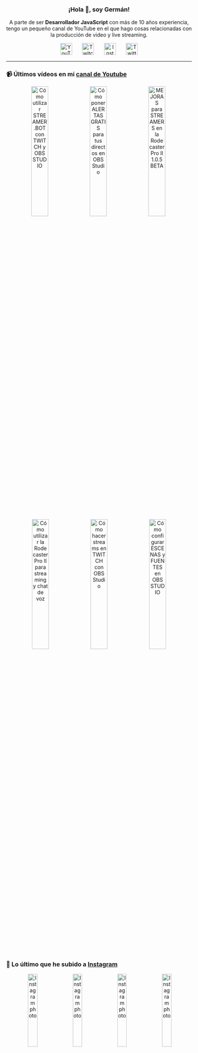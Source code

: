 <p align="center" width="300">
  <h3 align="center">¡Hola 👋, soy Germán!</h3>
</p>

<p align="center">A parte de ser <strong>Desarrollador JavaScript</strong> con más de 10 años experiencia, tengo un pequeño canal de YouTube en el que hago cosas relacionadas con la producción de video y live streaming.</p>

<p align="center">
  <a href="https://youtube.com/@germix" target="blank"><img src="https://cdn.simpleicons.org/youtube/FF0000" alt="YouTube" title="YouTube" width="32px" /></a>
  &#8287;&#8287;&#8287;&#8287;&#8287;
  <a href="https://twitch.tv/germix_tv" target="blank"><img src="https://cdn.simpleicons.org/twitch/9146FF" alt="Twitch" title="Twitch" width="32px" /></a>
  &#8287;&#8287;&#8287;&#8287;&#8287;
  <a href="https://instagram.com/germix_tv" target="blank"><img src="https://cdn.simpleicons.org/instagram/E4405F" alt="Instagram" title="Instagram" width="32px" /></a>
  &#8287;&#8287;&#8287;&#8287;&#8287;
  <a href="https://twitter.com/germix_tv" target="blank"><img src="https://cdn.simpleicons.org/twitter/1DA1F2" alt="Twitter" title="Twitter" width="32px" />
  </a>
</p>

<hr />

<p align="center">
  <h3>📹 Últimos vídeos en mi <a href="https://youtube.com/@germix?sub_confirmation=1" target="blank">canal de Youtube</a></h3>
</p>
<p align="center">&#8287;<a href="https://youtu.be/2AilFoiYnlc" target="blank"><img width="30%" src="https://img.youtube.com/vi/2AilFoiYnlc/mqdefault.jpg" alt="Cómo utilizar STREAMER.BOT con TWITCH y OBS STUDIO" title="Cómo utilizar STREAMER.BOT con TWITCH y OBS STUDIO" /></a>  &#8287;<a href="https://youtu.be/3EUPLZjGjkY" target="blank"><img width="30%" src="https://img.youtube.com/vi/3EUPLZjGjkY/mqdefault.jpg" alt="Cómo poner ALERTAS GRATIS para tus directos en OBS Studio" title="Cómo poner ALERTAS GRATIS para tus directos en OBS Studio" /></a>  &#8287;<a href="https://youtu.be/3mLzME7gODA" target="blank"><img width="30%" src="https://img.youtube.com/vi/3mLzME7gODA/mqdefault.jpg" alt="MEJORAS para STREAMERS en la Rodecaster Pro II 1.0.5 BETA" title="MEJORAS para STREAMERS en la Rodecaster Pro II 1.0.5 BETA" /></a>  &#8287;<a href="https://youtu.be/8784wBhHpVo" target="blank"><img width="30%" src="https://img.youtube.com/vi/8784wBhHpVo/mqdefault.jpg" alt="Cómo utilizar la Rodecaster Pro II para streaming y chat de voz" title="Cómo utilizar la Rodecaster Pro II para streaming y chat de voz" /></a>  &#8287;<a href="https://youtu.be/L-Fe5wee3uM" target="blank"><img width="30%" src="https://img.youtube.com/vi/L-Fe5wee3uM/mqdefault.jpg" alt="Cómo hacer streams en TWITCH con OBS Studio" title="Cómo hacer streams en TWITCH con OBS Studio" /></a>  &#8287;<a href="https://youtu.be/TjLFIa8oTSs" target="blank"><img width="30%" src="https://img.youtube.com/vi/TjLFIa8oTSs/mqdefault.jpg" alt="Cómo configurar ESCENAS y FUENTES en OBS STUDIO" title="Cómo configurar ESCENAS y FUENTES en OBS STUDIO" /></a></p>

<p align="center">
  <h3>📸 Lo último que he subido a <a href="https://instagram.com/germix_tv" target="blank">Instagram</a></h3>
</p>
<p align="center">&#8287;<a href='https://instagram.com/p/CxcmVWwtzu9' target='_blank'><img width='22.5%' src='https://instagram.flba2-1.fna.fbcdn.net/v/t51.2885-15/380476596_665248502248186_2550840238999617619_n.jpg?stp=dst-jpg_e15_fr_p1080x1080&_nc_ht=instagram.flba2-1.fna.fbcdn.net&_nc_cat=110&_nc_ohc=YsmjQq2wGW8AX-ZnBaE&edm=APU89FABAAAA&ccb=7-5&oh=00_AfA11r633tY8WSNjjobC6DEHDXFbbUDgzWG9U2LCSOmKkA&oe=650DBAA4&_nc_sid=bc0c2c' alt='Instagram photo' /></a>  &#8287;<a href='https://instagram.com/p/CxaAKYAx_U_' target='_blank'><img width='22.5%' src='https://instagram.flba2-1.fna.fbcdn.net/v/t51.2885-15/380275123_1005225500800744_1102744667665111042_n.jpg?stp=dst-jpg_e15_fr_p1080x1080&_nc_ht=instagram.flba2-1.fna.fbcdn.net&_nc_cat=104&_nc_ohc=wcv7ruCcoOQAX9FH3xc&edm=APU89FABAAAA&ccb=7-5&oh=00_AfARBaefj7emoyGAjvuy0tOYaVj9AWZnMfw0XBMlagpXqA&oe=650E5A96&_nc_sid=bc0c2c' alt='Instagram photo' /></a>  &#8287;<a href='https://instagram.com/p/CxUu7fnN5QD' target='_blank'><img width='22.5%' src='https://instagram.flba2-1.fna.fbcdn.net/v/t51.2885-15/379295524_3507024636219817_3019229405003582439_n.jpg?stp=dst-jpg_e15_fr_p1080x1080&_nc_ht=instagram.flba2-1.fna.fbcdn.net&_nc_cat=101&_nc_ohc=LQeSwfxjQ4QAX-Xxdf2&edm=APU89FABAAAA&ccb=7-5&oh=00_AfBz8Mb-EvEoxAxbzZ4UhVD0O4-PxhjWS3GtGuOZwdCamw&oe=650E4C7D&_nc_sid=bc0c2c' alt='Instagram photo' /></a>  &#8287;<a href='https://instagram.com/p/CxSCBYQt3o-' target='_blank'><img width='22.5%' src='https://instagram.flba2-1.fna.fbcdn.net/v/t51.2885-15/378662471_684890793226950_8108905212252628860_n.jpg?stp=dst-jpg_e15_fr_p1080x1080&_nc_ht=instagram.flba2-1.fna.fbcdn.net&_nc_cat=106&_nc_ohc=efb1q67Xl9kAX-iUJiO&edm=APU89FABAAAA&ccb=7-5&oh=00_AfD4oZxW6xHoVtb2CvguA6ICWJ1yNzSikkWnnpSGPjmLQA&oe=650DD7B5&_nc_sid=bc0c2c' alt='Instagram photo' /></a></p>